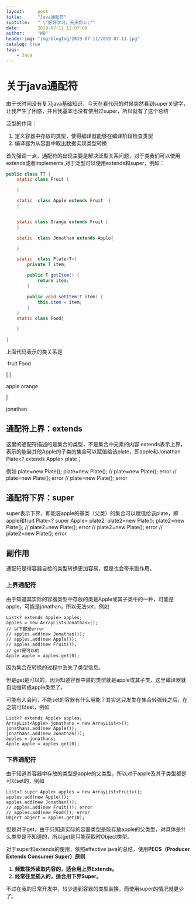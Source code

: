 ```yaml
---
layout:     post
title:      "Java通配符"
subtitle:   " \"好好学习，天天向上\""
date:       2019-07-11 12:07:00
author:     "WQ"
header-img: "img/blogImg/2019-07-11/2019-07-11.jpg"
catalog: true
tags:
    - Java
---
```


# 关于java通配符

由于长时间没有复习java基础知识，今天在看代码的时候突然看到super关键字，让我产生了困惑，并且我基本也没有使用过super，所以就有了这个总结

泛型的作用：

1. 定义容器中存放的类型，使得编译器能够在编译阶段检查类型
2. 编译器为从容器中取出数据实现类型转换

首先强调一点，通配符的出现主要是解决泛型关系问题，对于类我们可以使用extends或者implements,对于泛型可以使用extends和super，例如：

```java
public class TT {
    static class Fruit {

    }

    static  class Apple extends Fruit  {
    }


    static class Orange extends Fruit {
    }

    static  class Jonathan extends Apple{

    }

    static  class Plate<T>{
        private T item;

        public T getItem() {
            return item;
        }

        public void setItem(T item) {
            this.item = item;
        }
    }
    static class Food{

    }

}
```

上面代码表示的类关系是

​       fruit                    Food

|                |

apple      orange

|

jonathan



## 通配符上界：extends

这里的通配符描述的是集合的类型，不是集合中元素的内容
extends表示上界，表示的能装其他Apple的子类的集合可以赋值给该plate，即apple和Jonathan
Plate<? extends Apple> plate；

例如
plate=new Plate<Apple>();
plate=new Plate<Jonathan>();
// plate=new Plate<Orange>(); error
// plate=new Plate<Food>(); error
// plate=new Plate<Fruit>(); error
        

## 通配符下界：super

super表示下界，即能装apple的基类（父类）的集合可以赋值给该plate，即apple和fruit
 Plate<? super Apple> plate2;
 plate2=new Plate<Fruit>();
 plate2=new Plate<Apple>();
 // plate2=new Plate<Jonathan>(); error
 // plate2=new Plate<Orange>(); error
 // plate2=new Plate<Food>(); error



## 副作用

通配符是得容器自检的类型转换更加容易，但是也会带来副作用。

### 上界通配符

由于知道其实际的容器类型中存放的类是Apple或其子类中的一种，可能是apple，可能是jonathan，所以无法set，例如

```
List<? extends Apple> apples;
apples = new ArrayList<Jonathan>();
// 以下都是error
// apples.add(new Jonathan()); 
// apples.add(new Apple());
// apples.add(new Fruit());
// get是可以的
Apple apple = apples.get(0);
```

因为集合在转换的过程中丢失了类型信息。

但是get是可以的，因为知道容器中装的类型就是apple或其子类，这里编译器就自动强转成apple类型了。

可能有人会问，不能set的容器有什么用能？其实这只发生在集合转强转之后，在之前可以set，例如

```
List<? extends Apple> apples;
ArrayList<Apple> jonathans = new ArrayList<>();
jonathans.add(new Apple());
jonathans.add(new Jonathan());
apples = jonathans;
Apple apple = apples.get(0);
```

### 下界通配符

由于知道其容器中存放的类型是apple的父类型，所以对于apple及其子类型都是可以set的，例如

```
List<? super Apple> apples = new ArrayList<Fruit>();
apples.add(new Apple());
apples.add(new Jonathan());
// apples.add(new Fruit()); error
// apples.add(new Food()); error
Object object = apples.get(0);
```

但是对于get，由于只知道实际的容器类型是能存放apple的父类型，对具体是什么类型是不知道的，所以get是只能获取时Object类型。



对于super和extends的使用，依照effective java的总结，使用**PECS（Producer Extends Consumer Super）原则**

1. **频繁往外读取内容的，适合用上界Extends。**
2. **经常往里插入的，适合用下界Super。**

 不过在我的日常开发中，较少遇到容器的类型装换，而使用super的情况就更少了。